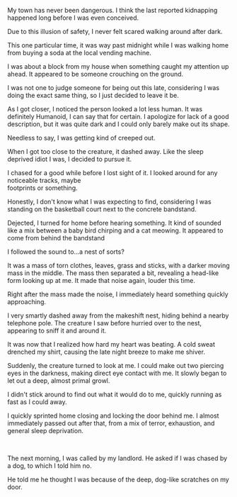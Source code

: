 My town has never been dangerous. I think the last reported kidnapping happened long before I was even conceived.

Due to this illusion of safety, I never felt scared walking around after dark. 

This one particular time, it was way past midnight while I was walking home from buying a soda at the local vending machine.

I was about a block from my house when something caught my attention up ahead. It appeared to be someone crouching on the ground. 

I was not one to judge someone for being out this late, considering I was doing the exact same thing, so I just decided to leave it be.

As I got closer, I noticed the person looked a lot less human. It was definitely Humanoid, I can say that for certain. I apologize for lack of a good description, but it was quite dark and I could only barely make out its shape.

Needless to say, I was getting kind of creeped out. 

When I got too close to the creature, it dashed away. Like the sleep deprived idiot I was, I decided to pursue it.

I chased for a good while before I lost sight of it. I looked around for any noticeable tracks, maybe   
footprints or something.

Honestly, I don't know what I was expecting to find, considering I was standing on the basketball court next to the concrete bandstand.

Dejected, I turned for home before hearing something. It kind of sounded like a mix between a baby bird chirping and a cat meowing. It appeared to come from behind the bandstand

 I followed the sound to...a nest of sorts?

It was a mass of torn clothes, leaves, grass and sticks, with a darker moving mass in the middle. The mass then separated a bit, revealing a head-like form looking up at me.  It made that noise again, louder this time. 

Right after the mass made the noise, I immediately heard something quickly approaching. 

I very smartly dashed away from the makeshift nest, hiding behind a nearby telephone pole. The creature I saw before hurried over to the nest, appearing to sniff it and around it.

It was now that I realized how hard my heart was beating. A cold sweat drenched my shirt, causing the late night breeze to make me shiver. 

Suddenly, the creature turned to look at me. I could make out two piercing eyes in the darkness, making direct eye contact with me. It slowly began to let out a deep, almost primal growl.

I didn't stick around to find out what it would do to me, quickly running as fast as I could away. 

I quickly sprinted home closing and locking the door behind me. I almost immediately passed out after that, from a mix of terror, exhaustion, and general sleep deprivation.

&#x200B;

The next morning, I was called by my landlord. He asked if I was chased by a dog, to which I told him no.

He told me he thought I was because of the deep, dog-like scratches on my door.